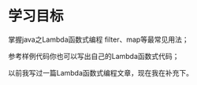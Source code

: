# 学习目标
  掌握java之Lambda函数式编程 filter、map等最常见用法；
  
  参考样例代码你也可以写出自己的Lambda函数式代码；
  
  以前我写过一篇Lambda函数式编程文章，现在我在补充下。